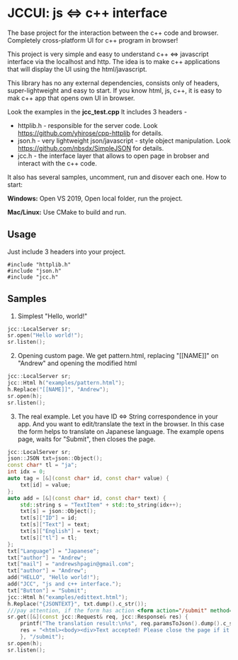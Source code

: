 # JCCUI:  js <=> c++ interface
The base project for the interaction between the c++ code and browser. Completely cross-platform UI for c++ program in browser!

This project is very simple and easy to understand c++ <=> javascript interface via the localhost and http. The idea is to make c++ applications that will display the UI using the html/javascript. 

This library has no any external dependencies, consists only of headers, super-lightweight and easy to start. If you know html, js, c++, it is easy to mak c++ app that opens own UI in browser.

Look the examples in the **jcc_test.cpp**
It includes 3 headers - 
* httplib.h - responsible for the server code. Look https://github.com/yhirose/cpp-httplib for details.
* json.h - very lightweight json/javascript - style object manipulation. Look https://github.com/nbsdx/SimpleJSON for details.
* jcc.h - the interface layer that allows to open page in brobser and interact with the c++ code.

It also has several samples, uncomment, run and disover each one.
How to start:

**Windows:**
Open VS 2019, Open local folder, run the project.

**Mac/Linux:**
Use CMake to build and run.

## Usage
Just include 3 headers into your project.
```
#include "httplib.h"
#include "json.h"
#include "jcc.h"
```
## Samples
1. Simplest "Hello, world!"
```cpp
jcc::LocalServer sr;
sr.open("Hello world!");
sr.listen();
```
2. Opening custom page.  We get pattern.html, replacing "[[NAME]]" on "Andrew" and opening the modified html
```cpp
jcc::LocalServer sr;
jcc::Html h("examples/pattern.html");
h.Replace("[[NAME]]", "Andrew");
sr.open(h);
sr.listen();
```
3. The real example. Let you have ID <=> String correspondence in your app. And you want to edit/translate the text in the browser.
In this case the form helps to translate on Japanese language. The example opens page, waits for "Submit", then closes the page.
```cpp
jcc::LocalServer sr;
json::JSON txt=json::Object();
const char* tl = "ja";
int idx = 0;
auto tag = [&](const char* id, const char* value) {
	txt[id] = value;
};
auto add = [&](const char* id, const char* text) {
	std::string s = "TextItem" + std::to_string(idx++);
	txt[s] = json::Object();
	txt[s]["ID"] = id;
	txt[s]["Text"] = text;
	txt[s]["English"] = text;
	txt[s]["tl"] = tl;
};
txt["Language"] = "Japanese";
txt["author"] = "Andrew";
txt["mail"] = "andrewshpagin@gmail.com";
txt["author"] = "Andrew";
add("HELLO", "Hello world!");
add("JCC", "js and c++ interface.");
txt["Button"] = "Submit";
jcc::Html h("examples/edittext.html");
h.Replace("{JSONTEXT}", txt.dump().c_str());
///pay attention, if the form has action <form action="/submit" method="get"> then the result of submitting will be passed there as json object, look the edittext.html
sr.get([&](const jcc::Request& req, jcc::Response& res) {
	printf("The translation result:\n%s", req.paramsToJson().dump().c_str());
	res = "<html><body><div>Text accepted! Please close the page if it is not closed automatically.</div><script>window.close();</script></body></html>";
	}, "/submit");
sr.open(h);
sr.listen();
```
